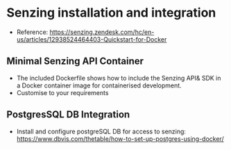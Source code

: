 # Senzing installation and integration

* Reference: https://senzing.zendesk.com/hc/en-us/articles/12938524464403-Quickstart-for-Docker


## Minimal Senzing API Container

* The included Dockerfile shows how to include the Senzing API& SDK in a Docker container image for containerised development.
* Customise to your requirements

## PostgresSQL DB Integration

* Install and configure postgreSQL DB for access to senzing: https://www.dbvis.com/thetable/how-to-set-up-postgres-using-docker/

